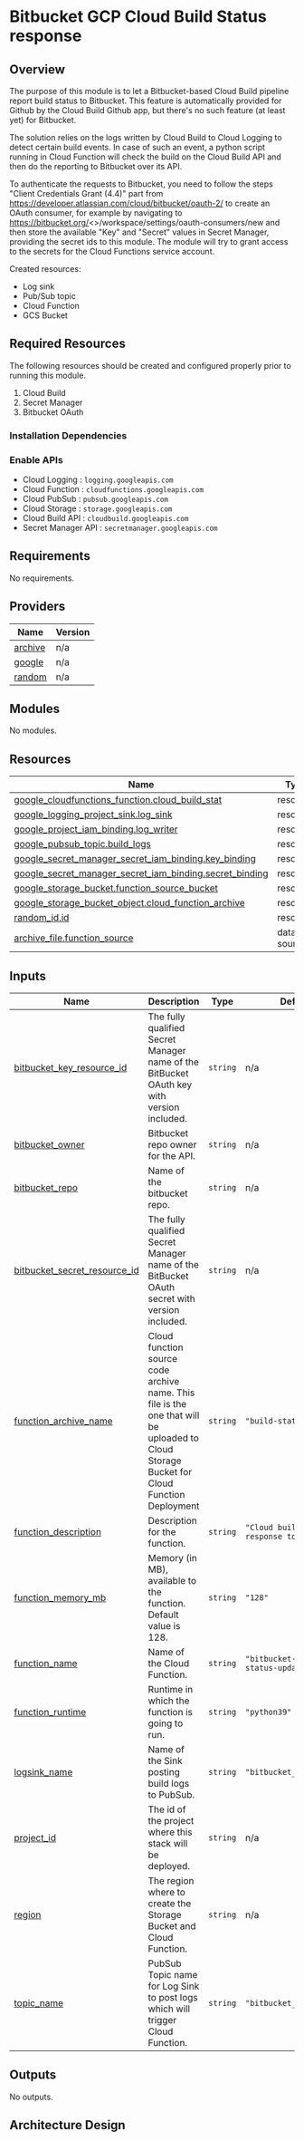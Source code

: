 # Bitbucket GCP Cloud Build Status response

## Overview

The purpose of this module is to let a Bitbucket-based Cloud Build pipeline report build status to Bitbucket. This feature is automatically provided for Github by the Cloud Build Github app, but there's no such feature (at least yet) for Bitbucket.

The solution relies on the logs written by Cloud Build to Cloud Logging to detect certain build events. In case of such an event, a python script running in Cloud Function will check the build on the Cloud Build API and then do the reporting to Bitbucket over its API.

To authenticate the requests to Bitbucket, you need to follow the steps "Client Credentials Grant (4.4)" part from https://developer.atlassian.com/cloud/bitbucket/oauth-2/ to create an OAuth consumer, for example by navigating to https://bitbucket.org/<<YOUR ORG NAME>>/workspace/settings/oauth-consumers/new and then store the available "Key" and "Secret" values in Secret Manager, providing the secret ids to this module. The module will try to grant access to the secrets for the Cloud Functions service account. 
  
Created resources:
* Log sink
* Pub/Sub topic
* Cloud Function
* GCS Bucket

## Required Resources

The following resources should be created and configured properly prior to running this module.

1. Cloud Build
2. Secret Manager
3. Bitbucket OAuth

### Installation Dependencies

### Enable APIs

* Cloud Logging : `logging.googleapis.com`
* Cloud Function : `cloudfunctions.googleapis.com`
* Cloud PubSub : `pubsub.googleapis.com`
* Cloud Storage : `storage.googleapis.com`
* Cloud Build API : `cloudbuild.googleapis.com`
* Secret Manager API : `secretmanager.googleapis.com`

<!-- BEGINNING OF PRE-COMMIT-TERRAFORM DOCS HOOK -->
## Requirements

No requirements.

## Providers

| Name | Version |
|------|---------|
| <a name="provider_archive"></a> [archive](#provider\_archive) | n/a |
| <a name="provider_google"></a> [google](#provider\_google) | n/a |
| <a name="provider_random"></a> [random](#provider\_random) | n/a |

## Modules

No modules.

## Resources

| Name | Type |
|------|------|
| [google_cloudfunctions_function.cloud_build_stat](https://registry.terraform.io/providers/hashicorp/google/latest/docs/resources/cloudfunctions_function) | resource |
| [google_logging_project_sink.log_sink](https://registry.terraform.io/providers/hashicorp/google/latest/docs/resources/logging_project_sink) | resource |
| [google_project_iam_binding.log_writer](https://registry.terraform.io/providers/hashicorp/google/latest/docs/resources/project_iam_binding) | resource |
| [google_pubsub_topic.build_logs](https://registry.terraform.io/providers/hashicorp/google/latest/docs/resources/pubsub_topic) | resource |
| [google_secret_manager_secret_iam_binding.key_binding](https://registry.terraform.io/providers/hashicorp/google/latest/docs/resources/secret_manager_secret_iam_binding) | resource |
| [google_secret_manager_secret_iam_binding.secret_binding](https://registry.terraform.io/providers/hashicorp/google/latest/docs/resources/secret_manager_secret_iam_binding) | resource |
| [google_storage_bucket.function_source_bucket](https://registry.terraform.io/providers/hashicorp/google/latest/docs/resources/storage_bucket) | resource |
| [google_storage_bucket_object.cloud_function_archive](https://registry.terraform.io/providers/hashicorp/google/latest/docs/resources/storage_bucket_object) | resource |
| [random_id.id](https://registry.terraform.io/providers/hashicorp/random/latest/docs/resources/id) | resource |
| [archive_file.function_source](https://registry.terraform.io/providers/hashicorp/archive/latest/docs/data-sources/file) | data source |

## Inputs

| Name | Description | Type | Default | Required |
|------|-------------|------|---------|:--------:|
| <a name="input_bitbucket_key_resource_id"></a> [bitbucket\_key\_resource\_id](#input\_bitbucket\_key\_resource\_id) | The fully qualified Secret Manager name of the BitBucket OAuth key with version included. | `string` | n/a | yes |
| <a name="input_bitbucket_owner"></a> [bitbucket\_owner](#input\_bitbucket\_owner) | Bitbucket repo owner for the API. | `string` | n/a | yes |
| <a name="input_bitbucket_repo"></a> [bitbucket\_repo](#input\_bitbucket\_repo) | Name of the bitbucket repo. | `string` | n/a | yes |
| <a name="input_bitbucket_secret_resource_id"></a> [bitbucket\_secret\_resource\_id](#input\_bitbucket\_secret\_resource\_id) | The fully qualified Secret Manager name of the BitBucket OAuth secret with version included. | `string` | n/a | yes |
| <a name="input_function_archive_name"></a> [function\_archive\_name](#input\_function\_archive\_name) | Cloud function source code archive name. This file is the one that will be uploaded to Cloud Storage Bucket for Cloud Function Deployment | `string` | `"build-stat-resp.zip"` | no |
| <a name="input_function_description"></a> [function\_description](#input\_function\_description) | Description for the function. | `string` | `"Cloud build status response to Bitbucket"` | no |
| <a name="input_function_memory_mb"></a> [function\_memory\_mb](#input\_function\_memory\_mb) | Memory (in MB), available to the function. Default value is 128. | `string` | `"128"` | no |
| <a name="input_function_name"></a> [function\_name](#input\_function\_name) | Name of the Cloud Function. | `string` | `"bitbucket-build-status-update"` | no |
| <a name="input_function_runtime"></a> [function\_runtime](#input\_function\_runtime) | Runtime in which the function is going to run. | `string` | `"python39"` | no |
| <a name="input_logsink_name"></a> [logsink\_name](#input\_logsink\_name) | Name of the Sink posting build logs to PubSub. | `string` | `"bitbucket_build_logs"` | no |
| <a name="input_project_id"></a> [project\_id](#input\_project\_id) | The id of the project where this stack will be deployed. | `string` | n/a | yes |
| <a name="input_region"></a> [region](#input\_region) | The region where to create the Storage Bucket and Cloud Function. | `string` | n/a | yes |
| <a name="input_topic_name"></a> [topic\_name](#input\_topic\_name) | PubSub Topic name for Log Sink to post logs which will trigger Cloud Function. | `string` | `"bitbucket_build_logs"` | no |

## Outputs

No outputs.
<!-- END OF PRE-COMMIT-TERRAFORM DOCS HOOK -->

## Architecture Design


